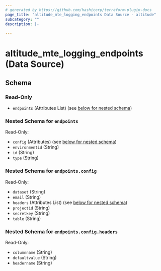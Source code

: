 ```yaml
---
# generated by https://github.com/hashicorp/terraform-plugin-docs
page_title: "altitude_mte_logging_endpoints Data Source - altitude"
subcategory: ""
description: |-
  
---
```


# altitude_mte_logging_endpoints (Data Source)





<!-- schema generated by tfplugindocs -->
## Schema

### Read-Only

- `endpoints` (Attributes List) (see [below for nested schema](#nestedatt--endpoints))

<a id="nestedatt--endpoints"></a>
### Nested Schema for `endpoints`

Read-Only:

- `config` (Attributes) (see [below for nested schema](#nestedatt--endpoints--config))
- `environmentid` (String)
- `id` (String)
- `type` (String)

<a id="nestedatt--endpoints--config"></a>
### Nested Schema for `endpoints.config`

Read-Only:

- `dataset` (String)
- `email` (String)
- `headers` (Attributes List) (see [below for nested schema](#nestedatt--endpoints--config--headers))
- `projectid` (String)
- `secretkey` (String)
- `table` (String)

<a id="nestedatt--endpoints--config--headers"></a>
### Nested Schema for `endpoints.config.headers`

Read-Only:

- `columnname` (String)
- `defaultvalue` (String)
- `headername` (String)
